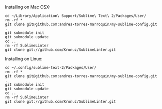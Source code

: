 Installing on Mac OSX:

    cd ~/Library/Application\ Support/Sublime\ Text\ 2/Packages/User/
    rm -rf *
    git clone git@github.com:andres-torres-marroquin/my-sublime-config.git .
    git submodule init
    git submodule update
    cd ..
    rm -rf SublimeLinter
    git clone git://github.com/Kronuz/SublimeLinter.git

Installing on Linux:

    cd ~/.config/sublime-text-2/Packages/User/
    rm -rf *
    git clone git@github.com:andres-torres-marroquin/my-sublime-config.git .
    git submodule init
    git submodule update
    cd ..
    rm -rf SublimeLinter
    git clone git://github.com/Kronuz/SublimeLinter.git
